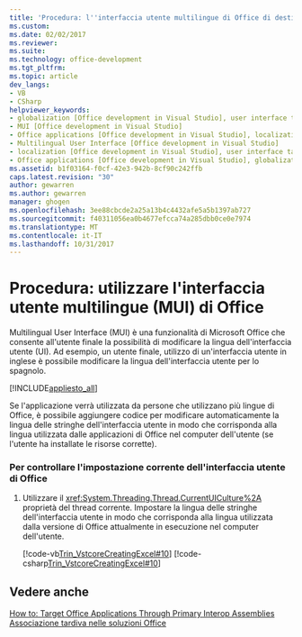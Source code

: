 ```yaml
---
title: 'Procedura: l''interfaccia utente multilingue di Office di destinazione | Documenti Microsoft'
ms.custom: 
ms.date: 02/02/2017
ms.reviewer: 
ms.suite: 
ms.technology: office-development
ms.tgt_pltfrm: 
ms.topic: article
dev_langs:
- VB
- CSharp
helpviewer_keywords:
- globalization [Office development in Visual Studio], user interface targeting
- MUI [Office development in Visual Studio]
- Office applications [Office development in Visual Studio], localization
- Multilingual User Interface [Office development in Visual Studio]
- localization [Office development in Visual Studio], user interface targeting
- Office applications [Office development in Visual Studio], globalization
ms.assetid: b1f03164-f0cf-42e3-942b-8cf90c242ffb
caps.latest.revision: "30"
author: gewarren
ms.author: gewarren
manager: ghogen
ms.openlocfilehash: 3ee88cbcde2a25a13b4c4432afe5a5b1397ab727
ms.sourcegitcommit: f40311056ea0b4677efcca74a285dbb0ce0e7974
ms.translationtype: MT
ms.contentlocale: it-IT
ms.lasthandoff: 10/31/2017
---
```

# <a name="how-to-target-the-office-multilingual-user-interface"></a>Procedura: utilizzare l'interfaccia utente multilingue (MUI) di Office
  Multilingual User Interface (MUI) è una funzionalità di Microsoft Office che consente all'utente finale la possibilità di modificare la lingua dell'interfaccia utente (UI). Ad esempio, un utente finale, utilizzo di un'interfaccia utente in inglese è possibile modificare la lingua dell'interfaccia utente per lo spagnolo.  
  
 [!INCLUDE[appliesto_all](../vsto/includes/appliesto-all-md.md)]  
  
 Se l'applicazione verrà utilizzata da persone che utilizzano più lingue di Office, è possibile aggiungere codice per modificare automaticamente la lingua delle stringhe dell'interfaccia utente in modo che corrisponda alla lingua utilizzata dalle applicazioni di Office nel computer dell'utente (se l'utente ha installate le risorse corrette).  
  
### <a name="to-check-the-current-office-ui-setting"></a>Per controllare l'impostazione corrente dell'interfaccia utente di Office  
  
1.  Utilizzare il <xref:System.Threading.Thread.CurrentUICulture%2A> proprietà del thread corrente. Impostare la lingua delle stringhe dell'interfaccia utente in modo che corrisponda alla lingua utilizzata dalla versione di Office attualmente in esecuzione nel computer dell'utente.  
  
     [!code-vb[Trin_VstcoreCreatingExcel#10](../vsto/codesnippet/VisualBasic/Trin_VstcoreCreatingExcelVB/Sheet1.vb#10)]
     [!code-csharp[Trin_VstcoreCreatingExcel#10](../vsto/codesnippet/CSharp/Trin_VstcoreCreatingExcelCS/Sheet1.cs#10)]  
  
## <a name="see-also"></a>Vedere anche  
 [How to: Target Office Applications Through Primary Interop Assemblies](../vsto/how-to-target-office-applications-through-primary-interop-assemblies.md)   
 [Associazione tardiva nelle soluzioni Office](../vsto/late-binding-in-office-solutions.md)  
  
  